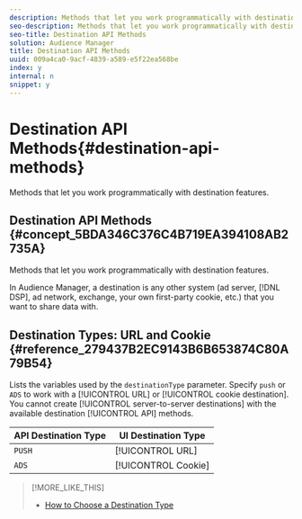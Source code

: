 ```yaml
---
description: Methods that let you work programmatically with destination features.
seo-description: Methods that let you work programmatically with destination features.
seo-title: Destination API Methods
solution: Audience Manager
title: Destination API Methods
uuid: 009a4ca0-9acf-4839-a589-e5f22ea568be
index: y
internal: n
snippet: y
---
```


# Destination API Methods{#destination-api-methods}

Methods that let you work programmatically with destination features.

## <wintitle> Destination API </wintitle> Methods {#concept_5BDA346C376C4B719EA394108AB2735A}

Methods that let you work programmatically with destination features.

<!-- 

c_destinations_api.xml

 -->

In Audience Manager, a destination is any other system (ad server, [!DNL DSP], ad network, exchange, your own first-party cookie, etc.) that you want to share data with. 

## Destination Types: <wintitle> URL </wintitle> and <keyword> Cookie </keyword> {#reference_279437B2EC9143B6B653874C80A79B54}

Lists the variables used by the `destinationType` parameter. Specify `push` or `ADS` to work with a [!UICONTROL URL] or [!UICONTROL cookie destination]. You cannot create [!UICONTROL server-to-server destinations] with the available destination [!UICONTROL API] methods.

<!-- 

r_destination_types.xml

 -->

|  API Destination Type  | UI Destination Type  |
|---|---|
|  `PUSH`  | [!UICONTROL URL]  |
|  `ADS`  | [!UICONTROL Cookie]  |

>[!MORE_LIKE_THIS]
>
>* [How to Choose a Destination Type](destinations.md#concept_88240D03005244DA91182932E9927003)
